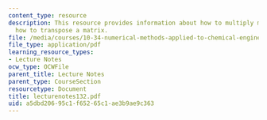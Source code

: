 ```yaml
---
content_type: resource
description: This resource provides information about how to multiply matrices, and
  how to transpose a matrix.
file: /media/courses/10-34-numerical-methods-applied-to-chemical-engineering-fall-2005/a5dbd20695c1f65265c1ae3b9ae9c363_lecturenotes132.pdf
file_type: application/pdf
learning_resource_types:
- Lecture Notes
ocw_type: OCWFile
parent_title: Lecture Notes
parent_type: CourseSection
resourcetype: Document
title: lecturenotes132.pdf
uid: a5dbd206-95c1-f652-65c1-ae3b9ae9c363
---
```

